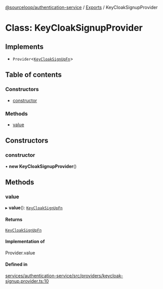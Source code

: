 [@sourceloop/authentication-service](../README.md) / [Exports](../modules.md) / KeyCloakSignupProvider

# Class: KeyCloakSignupProvider

## Implements

- `Provider`<[`KeyCloakSignUpFn`](../interfaces/KeyCloakSignUpFn.md)\>

## Table of contents

### Constructors

- [constructor](KeyCloakSignupProvider.md#constructor)

### Methods

- [value](KeyCloakSignupProvider.md#value)

## Constructors

### constructor

• **new KeyCloakSignupProvider**()

## Methods

### value

▸ **value**(): [`KeyCloakSignUpFn`](../interfaces/KeyCloakSignUpFn.md)

#### Returns

[`KeyCloakSignUpFn`](../interfaces/KeyCloakSignUpFn.md)

#### Implementation of

Provider.value

#### Defined in

[services/authentication-service/src/providers/keycloak-signup.provider.ts:10](https://github.com/codeweb05/repo1/blob/ea19add/services/authentication-service/src/providers/keycloak-signup.provider.ts#L10)
